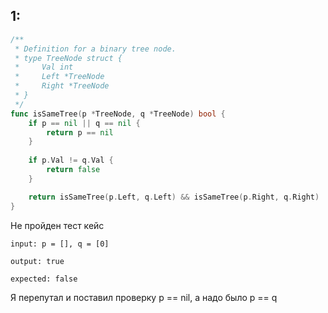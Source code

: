 ## 1:
```go
/**
 * Definition for a binary tree node.
 * type TreeNode struct {
 *     Val int
 *     Left *TreeNode
 *     Right *TreeNode
 * }
 */
func isSameTree(p *TreeNode, q *TreeNode) bool {
    if p == nil || q == nil {
        return p == nil
    }
    
    if p.Val != q.Val {
        return false
    }

    return isSameTree(p.Left, q.Left) && isSameTree(p.Right, q.Right)
}
```
Не пройден тест кейс
```
input: p = [], q = [0]
```
```
output: true
```
```
expected: false
```

Я перепутал и поставил проверку p == nil, а надо было p == q
